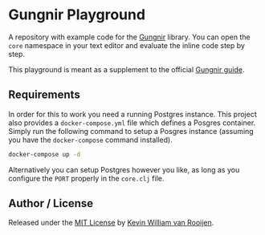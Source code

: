 # Gungnir Playground

A repository with example code for the
[Gungnir](https://www.github.com/kwrooijen/gungnir) library. You can open the
`core` namespace in your text editor and evaluate the inline code step by step.

This playground is meant as a supplement to the official [Gungnir
guide](https://kwrooijen.github.io/gungnir/guide.html).

## Requirements

In order for this to work you need a running Postgres instance. This project
also provides a `docker-compose.yml` file which defines a Posgres
container. Simply run the following command to setup a Posgres instance
(assuming you have the `docker-compose` command installed).

```sh
docker-compose up -d
```

Alternatively you can setup Postgres however you like, as long as you configure
the `PORT` properly in the `core.clj` file.


## Author / License

Released under the [MIT License] by [Kevin William van Rooijen].

[Kevin William van Rooijen]: https://twitter.com/kwrooijen

[MIT License]: https://github.com/kwrooijen/gungnir-playground/blob/master/LICENSE
